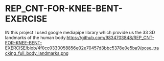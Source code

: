 # REP_CNT-FOR-KNEE-BENT-EXERCISE

IN this project I used google mediapipe library which provide us the 33 3D landmarks of the human body.https://github.com/9834703848/REP_CNT-FOR-KNEE-BENT-EXERCISE/blob/4f0cc0330058856e02e70457d3bbc5378e0e5ba9/pose_tracking_full_body_landmarks.png
